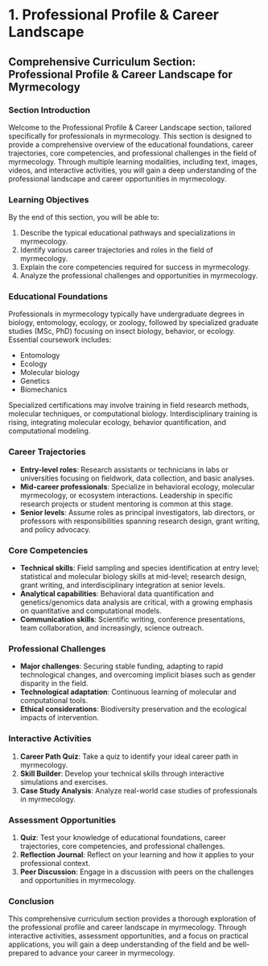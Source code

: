 # 1. Professional Profile & Career Landscape

## Comprehensive Curriculum Section: Professional Profile & Career Landscape for Myrmecology

### Section Introduction

Welcome to the Professional Profile & Career Landscape section, tailored specifically for professionals in myrmecology. This section is designed to provide a comprehensive overview of the educational foundations, career trajectories, core competencies, and professional challenges in the field of myrmecology. Through multiple learning modalities, including text, images, videos, and interactive activities, you will gain a deep understanding of the professional landscape and career opportunities in myrmecology.

### Learning Objectives

By the end of this section, you will be able to:

1. Describe the typical educational pathways and specializations in myrmecology.
2. Identify various career trajectories and roles in the field of myrmecology.
3. Explain the core competencies required for success in myrmecology.
4. Analyze the professional challenges and opportunities in myrmecology.

### Educational Foundations

Professionals in myrmecology typically have undergraduate degrees in biology, entomology, ecology, or zoology, followed by specialized graduate studies (MSc, PhD) focusing on insect biology, behavior, or ecology. Essential coursework includes:

* Entomology
* Ecology
* Molecular biology
* Genetics
* Biomechanics

Specialized certifications may involve training in field research methods, molecular techniques, or computational biology. Interdisciplinary training is rising, integrating molecular ecology, behavior quantification, and computational modeling.

### Career Trajectories

* **Entry-level roles**: Research assistants or technicians in labs or universities focusing on fieldwork, data collection, and basic analyses.
* **Mid-career professionals**: Specialize in behavioral ecology, molecular myrmecology, or ecosystem interactions. Leadership in specific research projects or student mentoring is common at this stage.
* **Senior levels**: Assume roles as principal investigators, lab directors, or professors with responsibilities spanning research design, grant writing, and policy advocacy.

### Core Competencies

* **Technical skills**: Field sampling and species identification at entry level; statistical and molecular biology skills at mid-level; research design, grant writing, and interdisciplinary integration at senior levels.
* **Analytical capabilities**: Behavioral data quantification and genetics/genomics data analysis are critical, with a growing emphasis on quantitative and computational models.
* **Communication skills**: Scientific writing, conference presentations, team collaboration, and increasingly, science outreach.

### Professional Challenges

* **Major challenges**: Securing stable funding, adapting to rapid technological changes, and overcoming implicit biases such as gender disparity in the field.
* **Technological adaptation**: Continuous learning of molecular and computational tools.
* **Ethical considerations**: Biodiversity preservation and the ecological impacts of intervention.

### Interactive Activities

1. **Career Path Quiz**: Take a quiz to identify your ideal career path in myrmecology.
2. **Skill Builder**: Develop your technical skills through interactive simulations and exercises.
3. **Case Study Analysis**: Analyze real-world case studies of professionals in myrmecology.

### Assessment Opportunities

1. **Quiz**: Test your knowledge of educational foundations, career trajectories, core competencies, and professional challenges.
2. **Reflection Journal**: Reflect on your learning and how it applies to your professional context.
3. **Peer Discussion**: Engage in a discussion with peers on the challenges and opportunities in myrmecology.

### Conclusion

This comprehensive curriculum section provides a thorough exploration of the professional profile and career landscape in myrmecology. Through interactive activities, assessment opportunities, and a focus on practical applications, you will gain a deep understanding of the field and be well-prepared to advance your career in myrmecology.